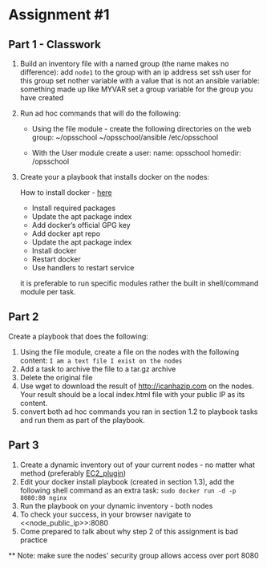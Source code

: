 # Assignment #1

## Part 1 - Classwork

1. Build an inventory file with a named group (the name makes no difference):
    add `node1` to the group with an ip address
    set ssh user for this group
    set nother variable with a value that is not an ansible variable: something made up like MYVAR
    set a group variable for the group you have created

2. Run ad hoc commands that will do the following:

    - Using the file module - create the following directories on the web group:
    ~/opsschool
    ~/opsschool/ansible
    /etc/opsschool

    - With the User module create a user:
    name: opsschool
    homedir: /opsschool


3. Create your a playbook that installs docker on the nodes:

    How to install docker - [here](https://docs.docker.com/engine/install/ubuntu/)

    - Install required packages
    - Update the apt package index
    - Add docker’s official GPG key
    - Add docker apt repo
    - Update the apt package index
    - Install docker
    - Restart docker
    - Use handlers to restart service

    it is preferable to run specific modules rather the built in shell/command module per task.


## Part 2

Create a playbook that does the following:

  1. Using the file module, create a file on the nodes with the following content:
  ``` I am a text file I exist on the nodes ```
  2. Add a task to archive the file to a tar.gz archive
  3. Delete the original file
  4. Use wget to download the result of <http://icanhazip.com> on the nodes. Your result should be a local index.html file with your public IP as its content.
  5. convert both ad hoc commands you ran in section 1.2 to playbook tasks and run them as part of the playbook.

## Part 3
  1. Create a dynamic inventory out of your current nodes - no matter what method (preferably [EC2_plugin](https://docs.ansible.com/ansible/latest/collections/amazon/aws/aws_ec2_inventory.html))
  2. Edit your docker install playbook (created in section 1.3), add the following shell command as an extra task: 
  ```sudo docker run -d -p 8080:80 nginx```
  3. Run the playbook on your dynamic inventory - both nodes
  4. To check your success, in your browser navigate to <<node_public_ip>>:8080
  5. Come prepared to talk about why step 2 of this assignment is bad practice

  ** Note: make sure the nodes' security group allows access over port 8080
